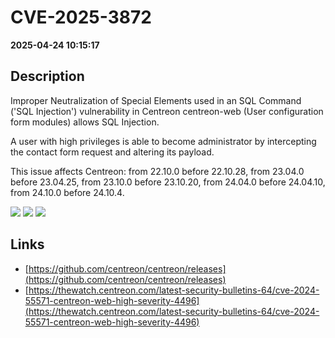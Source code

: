 # CVE-2025-3872

**2025-04-24 10:15:17**

## Description
Improper Neutralization of Special Elements used in an SQL Command ('SQL Injection') vulnerability in Centreon centreon-web (User configuration form modules) allows SQL Injection.


A user with high privileges is able to become administrator by intercepting the contact form request and altering its payload.



This issue affects Centreon: from 22.10.0 before 22.10.28, from 23.04.0 before 23.04.25, from 23.10.0 before 23.10.20, from 24.04.0 before 24.04.10, from 24.10.0 before 24.10.4.

![](https://img.shields.io/static/v1?label=Score&message=7.2&color=red)
![](https://img.shields.io/static/v1?label=Severity&message=HIGH&color=red)
![](https://img.shields.io/static/v1?label=CWE&message=SQL&color=green)

## Links
- [https://github.com/centreon/centreon/releases](https://github.com/centreon/centreon/releases)
- [https://thewatch.centreon.com/latest-security-bulletins-64/cve-2024-55571-centreon-web-high-severity-4496](https://thewatch.centreon.com/latest-security-bulletins-64/cve-2024-55571-centreon-web-high-severity-4496)
